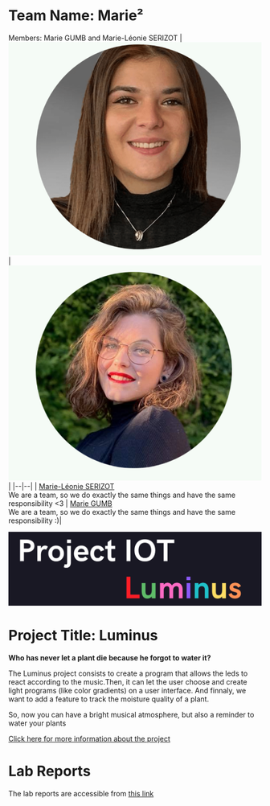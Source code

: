 # Team Name: Marie²
Members: Marie GUMB and Marie-Léonie SERIZOT
|![Marie-Léonie SERIZOT](https://github.com/efrei-paris-sud/2020-C-Just-do-it/blob/main/Capture%20d%E2%80%99e%CC%81cran%202020-12-03%20a%CC%80%2012.02.12.png) |![Marie GUMB](https://github.com/efrei-paris-sud/2020-C-Just-do-it/blob/main/Capture%20d%E2%80%99e%CC%81cran%202020-12-03%20a%CC%80%2012.01.44.png)  |
|--|--|
|  [Marie-Léonie SERIZOT](https://github.com/ML4556) <br> We are a team, so we do exactly the same things and have the same responsibility <3 | [Marie GUMB](https://github.com/username) <br> We are a team, so we do exactly the same things and have the same responsibility :)|


![Luminous](https://github.com/efrei-paris-sud/2020-C-Just-do-it/blob/main/Capture%20d%E2%80%99e%CC%81cran%202020-12-03%20a%CC%80%2012.12.34.png)


# Project Title: Luminus

**Who has never let a plant die because he forgot to water it?**

The Luminus project consists to create a program that allows the leds to react according to the music.Then, it can let the user choose and create light programs (like color gradients) on a user interface. And finnaly, we want to add a feature to track the moisture quality of a plant.

So, now you can have a bright musical atmosphere, but also a reminder to water your plants
 
[Click here for more information about the project](project) 

# Lab Reports

The lab reports are accessible from [this link](lab)

